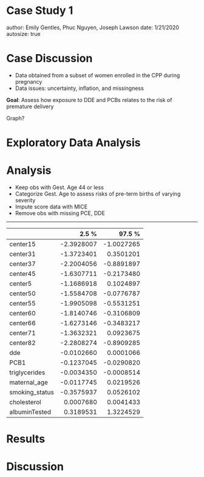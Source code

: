 Case Study 1
========================================================
author: Emily Gentles,  Phuc Nguyen,  Joseph Lawson
date: 1/21/2020
autosize: true

Case Discussion
========================================================

- Data obtained from a subset of women enrolled in the CPP during pregnancy
- Data issues: uncertainty, inflation, and missingness

**Goal**: Assess how exposure to DDE and PCBs relates to the risk of premature delivery

Graph?

Exploratory Data Analysis
========================================================



Analysis
========================================================

- Keep obs with Gest. Age 44 or less
- Categorize Gest. Age to assess risks of pre-term births of varying severity
- Impute score data with MICE
- Remove obs with missing PCE, DDE

***



|               |      2.5 %|     97.5 %|
|:--------------|----------:|----------:|
|center15       | -2.3928007| -1.0027265|
|center31       | -1.3723401|  0.3501201|
|center37       | -2.2004056| -0.8891897|
|center45       | -1.6307711| -0.2173480|
|center5        | -1.1686918|  0.1024897|
|center50       | -1.5584708| -0.0776787|
|center55       | -1.9905098| -0.5531251|
|center60       | -1.8140746| -0.3106809|
|center66       | -1.6273146| -0.3483217|
|center71       | -1.3632321|  0.0923675|
|center82       | -2.2808274| -0.8909285|
|dde            | -0.0102660|  0.0001066|
|PCB1           | -0.1237045| -0.0290820|
|triglycerides  | -0.0034350| -0.0008514|
|maternal_age   | -0.0117745|  0.0219526|
|smoking_status | -0.3575937|  0.0526102|
|cholesterol    |  0.0007680|  0.0041433|
|albuminTested  |  0.3189531|  1.3224529|

Results
========================================================

Discussion
========================================================
